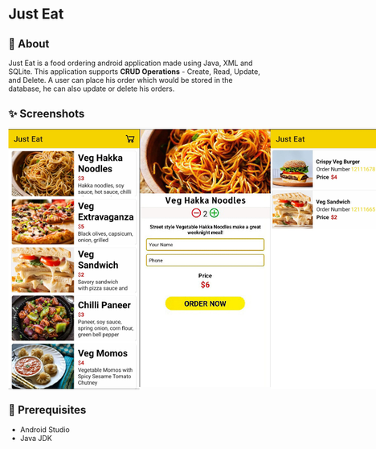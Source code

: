 # Just Eat

## 🌟 About

Just Eat is a food ordering android application made using Java, XML and SQLite.
This application supports **CRUD Operations** - Create, Read, Update, and Delete.
A user can place his order which would be stored in the database, he can also update or delete his orders.

## ✨ Screenshots

<div style="display:flex;">
<img src="screenshots/img01.jpeg" width="261">
<img src="screenshots/img02.jpeg" width="261" height = "513">
<img src="screenshots/img03.jpeg" width="261">
</div>


## 🌟 Prerequisites
*   Android Studio 
*   Java JDK
